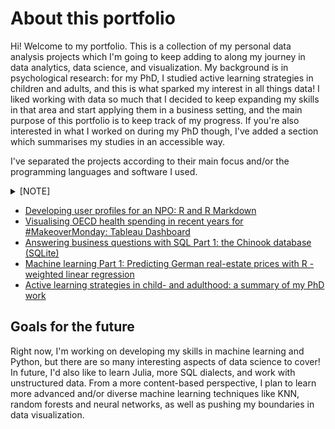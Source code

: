 # About this portfolio
Hi! Welcome to my portfolio.
This is a collection of my personal data analysis projects which I'm going to keep adding to along my journey in data analytics, data science, and visualization. 
My background is in psychological research: for my PhD, I studied active learning strategies in children and adults, and this is what sparked my interest in all things data! I liked working with data so much that I decided to keep expanding my skills in that area and start applying them in a business setting, and the main purpose of this portfolio is to keep track of my progress. If you're also interested in what I worked on during my PhD though, I've added a section which summarises my studies in an accessible way. 

I've separated the projects according to their main focus and/or the programming languages and software I used.

<details>
  <summary>[NOTE]</summary>
  
  > This portfolio is still very much a work in progress, so for some links there isn't any content yet or it's incomplete. That means it's in the works and coming soon!
</details>


* [Developing user profiles for an NPO: R and R Markdown](https://github.com/angelajjones/portfolio/edit/main/science-on-stage)
* [Visualising OECD health spending in recent years for #MakeoverMonday: Tableau Dashboard](https://public.tableau.com/app/profile/angela.jones1086/viz/MakeoverMondayCoursera_16365637503300/Dashboard1)
* [Answering business questions with SQL Part 1: the Chinook database (SQLite)](https://github.com/angelajjones/portfolio/tree/main/SQL)
* [Machine learning Part 1: Predicting German real-estate prices with R - weighted linear regression](https://github.com/angelajjones/portfolio/tree/main/machine-learning)
* [Active learning strategies in child- and adulthood: a summary of my PhD work](https://github.com/angelajjones/portfolio/tree/main/PhD)

## Goals for the future
Right now, I'm working on developing my skills in machine learning and Python, but there are so many interesting aspects of data science to cover! In future, I'd also like to learn Julia, more SQL dialects, and work with unstructured data. From a more content-based perspective, I plan to learn more advanced and/or diverse machine learning techniques like KNN, random forests and neural networks, as well as pushing my boundaries in data visualization. 
